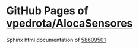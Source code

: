 GitHub Pages of [vpedrota/AlocaSensores](https://github.com/vpedrota/AlocaSensores.git)
===
Sphinx html documentation of [58609501](https://github.com/vpedrota/AlocaSensores/tree/5860950191a79e0af2ce73a4a6190dbde253772b)
